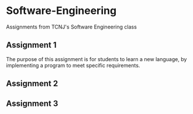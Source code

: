 # Software-Engineering
Assignments from TCNJ's Software Engineering class

## Assignment 1
The	purpose	of	this	assignment	is	for	students	to	learn	a	new	language, by implementing	a	program	
to	meet	specific requirements.

## Assignment 2

## Assignment 3
